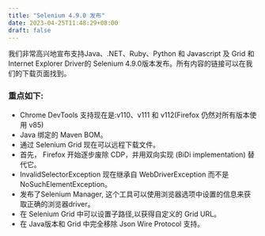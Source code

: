 ```yaml
---
title: "Selenium 4.9.0 发布"
date: 2023-04-25T11:48:29+08:00
draft: false
---
```

我们非常高兴地宣布支持Java、.NET、Ruby、Python 和 Javascript 及 Grid 和 Internet Explorer Driver的 Selenium 4.9.0版本发布。所有内容的链接可以在我们的下载页面找到。

### 重点如下:

- Chrome DevTools 支持现在是:v110、v111 和 v112(Firefox 仍然对所有版本使用 v85) 
- Java 绑定的 Maven BOM。
- 通过 Selenium Grid 现在可以远程下载文件。
- 首先， Firefox 开始逐步废除 CDP，并用双向实现 (BiDi implementation) 替代它。
- InvalidSelectorException 现在继承自 WebDriverException 而不是 NoSuchElementException。
- 发布了Selenium Manager, 这个工具可以使用浏览器选项中设置的信息来获取正确的浏览器driver。
- 在 Selenium Grid 中可以设置子路径,以获得自定义的 Grid URL。
- 在 Java版本和 Grid 中完全移除 Json Wire Protocol 支持。

